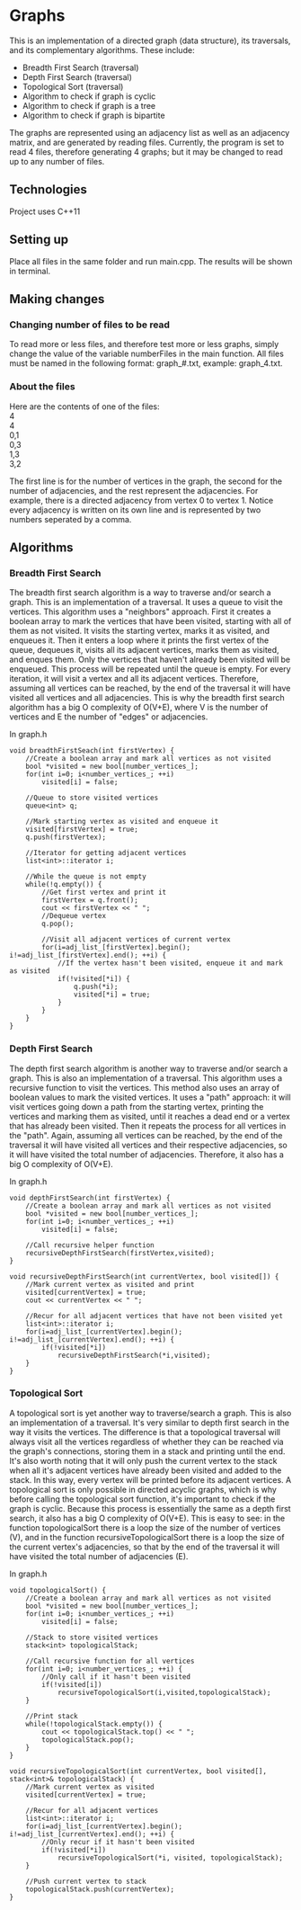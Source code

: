 # Graphs
This is an implementation of a directed graph (data structure), its traversals, and its complementary algorithms. These include:
* Breadth First Search (traversal)
* Depth First Search (traversal)
* Topological Sort (traversal)
* Algorithm to check if graph is cyclic
* Algorithm to check if graph is a tree
* Algorithm to check if graph is bipartite

The graphs are represented using an adjacency list as well as an adjacency matrix, and are generated by reading files. Currently, the program is set to read 4 files, therefore generating 4 graphs; but it may be changed to read up to any number
of files.

## Technologies
Project uses C++11

## Setting up
Place all files in the same folder and run main.cpp. The results will be shown in terminal.

## Making changes
### Changing number of files to be read
To read more or less files, and therefore test more or less graphs, simply change the value of the variable numberFiles in the main function. All files must be named in the following format: graph_#.txt, example: graph_4.txt.

### About the files
Here are the contents of one of the files:  
4  
4  
0,1  
0,3  
1,3  
3,2  

The first line is for the number of vertices in the graph, the second for the number of adjacencies, and the rest represent the adjacencies. For example, there is a directed adjacency from vertex 0 to vertex 1. Notice every adjacency is written on its own line and is represented by two numbers seperated by a comma.

## Algorithms
### Breadth First Search
The breadth first search algorithm is a way to traverse and/or search a graph. This is an implementation of a traversal. It uses a queue to visit the vertices. This algorithm uses a "neighbors" approach. First it creates a boolean array to mark the vertices that have been visited, starting with all of them as not visited. It visits the starting vertex, marks it as visited, and enqueues it. Then it enters a loop where it prints the first vertex of the queue, dequeues it, visits all its adjacent vertices, marks them as visited, and enques them. Only the vertices that haven't already been visited will be enqueued. This process will be repeated until the queue is empty. For every iteration, it will visit a vertex and all its adjacent vertices. Therefore, assuming all vertices can be reached, by the end of the traversal it will have visited all vertices and all adjacencies. This is why the breadth first search algorithm has a big O complexity of O(V+E), where V is the number of vertices and E the number of "edges" or adjacencies.  

In graph.h

    void breadthFirstSeach(int firstVertex) {
        //Create a boolean array and mark all vertices as not visited
        bool *visited = new bool[number_vertices_];
        for(int i=0; i<number_vertices_; ++i)
            visited[i] = false;

        //Queue to store visited vertices
        queue<int> q;

        //Mark starting vertex as visited and enqueue it
        visited[firstVertex] = true;
        q.push(firstVertex);

        //Iterator for getting adjacent vertices
        list<int>::iterator i;

        //While the queue is not empty
        while(!q.empty()) {
            //Get first vertex and print it
            firstVertex = q.front();
            cout << firstVertex << " ";
            //Dequeue vertex
            q.pop();

            //Visit all adjacent vertices of current vertex
            for(i=adj_list_[firstVertex].begin(); i!=adj_list_[firstVertex].end(); ++i) {
                //If the vertex hasn't been visited, enqueue it and mark as visited
                if(!visited[*i]) {
                    q.push(*i);
                    visited[*i] = true;
                }
            }
        }
    }

### Depth First Search
The depth first search algorithm is another way to traverse and/or search a graph. This is also an implementation of a traversal. This algorithm uses a recursive function to visit the vertices. This method also uses an array of boolean values to mark the visited vertices. It uses a "path" approach: it will visit vertices going down a path from the starting vertex, printing the vertices and marking them as visited, until it reaches a dead end or a vertex that has already been visited. Then it repeats the process for all vertices in the "path". Again, assuming all vertices can be reached, by the end of the traversal it will have visited all vertices and their respective adjacencies, so it will have visited the total number of adjacencies. Therefore, it also has a big O complexity of O(V+E).  

In graph.h

    void depthFirstSearch(int firstVertex) {
        //Create a boolean array and mark all vertices as not visited
        bool *visited = new bool[number_vertices_];
        for(int i=0; i<number_vertices_; ++i)
            visited[i] = false;

        //Call recursive helper function
        recursiveDepthFirstSearch(firstVertex,visited);
    }
    
    void recursiveDepthFirstSearch(int currentVertex, bool visited[]) {
        //Mark current vertex as visited and print
        visited[currentVertex] = true;
        cout << currentVertex << " ";

        //Recur for all adjacent vertices that have not been visited yet
        list<int>::iterator i;
        for(i=adj_list_[currentVertex].begin(); i!=adj_list_[currentVertex].end(); ++i) {
            if(!visited[*i])
                recursiveDepthFirstSearch(*i,visited);
        }
    }

### Topological Sort
A topological sort is yet another way to traverse/search a graph. This is also an implementation of a traversal. It's very similar to depth first search in the way it visits the vertices. The difference is that a topological traversal will always visit all the vertices regardless of whether they can be reached via the graph's connections, storing them in a stack and printing until the end. It's also worth noting that it will only push the current vertex to the stack when all it's adjacent vertices have already been visited and added to the stack. In this way, every vertex  will be printed before its adjacent vertices. A topological sort is only possible in directed acyclic graphs, which is why before calling the topological sort function, it's important to check if the graph is cyclic. Because this process is essentially the same as a depth first search, it also has a big O complexity of O(V+E). This is easy to see: in the function topologicalSort there is a loop the size of the number of vertices (V), and in the function recursiveTopologicalSort there is a loop the size of the current vertex's adjacencies, so that by the end of the traversal it will have visited the total number of adjacencies (E).

In graph.h

    void topologicalSort() {
        //Create a boolean array and mark all vertices as not visited
        bool *visited = new bool[number_vertices_];
        for(int i=0; i<number_vertices_; ++i)
            visited[i] = false;

        //Stack to store visited vertices
        stack<int> topologicalStack;

        //Call recursive function for all vertices
        for(int i=0; i<number_vertices_; ++i) {
            //Only call if it hasn't been visited
            if(!visited[i])
                recursiveTopologicalSort(i,visited,topologicalStack);
        }

        //Print stack
        while(!topologicalStack.empty()) {
            cout << topologicalStack.top() << " ";
            topologicalStack.pop();
        }
    }
    
    void recursiveTopologicalSort(int currentVertex, bool visited[], stack<int>& topologicalStack) {
        //Mark current vertex as visited
        visited[currentVertex] = true;

        //Recur for all adjacent vertices
        list<int>::iterator i;
        for(i=adj_list_[currentVertex].begin(); i!=adj_list_[currentVertex].end(); ++i) {
            //Only recur if it hasn't been visited
            if(!visited[*i])
                recursiveTopologicalSort(*i, visited, topologicalStack);
        }

        //Push current vertex to stack
        topologicalStack.push(currentVertex);
    }
